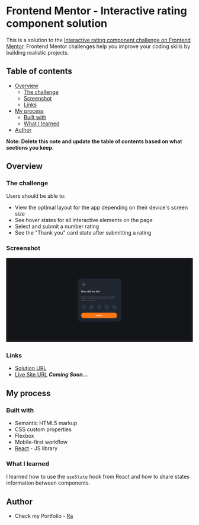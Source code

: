 # Frontend Mentor - Interactive rating component solution

This is a solution to the [Interactive rating component challenge on Frontend Mentor](https://www.frontendmentor.io/challenges/interactive-rating-component-koxpeBUmI). Frontend Mentor challenges help you improve your coding skills by building realistic projects. 

## Table of contents

- [Overview](#overview)
  - [The challenge](#the-challenge)
  - [Screenshot](#screenshot)
  - [Links](#links)
- [My process](#my-process)
  - [Built with](#built-with)
  - [What I learned](#what-i-learned)
- [Author](#author)

**Note: Delete this note and update the table of contents based on what sections you keep.**

## Overview

### The challenge

Users should be able to:

- View the optimal layout for the app depending on their device's screen size
- See hover states for all interactive elements on the page
- Select and submit a number rating
- See the "Thank you" card state after submitting a rating

### Screenshot

![Desktop Preview](./screenshot/Desktop%20Preview.png)


### Links

- [Solution URL](https://github.com/RPRd001/Interactive-Rating-Component)
- [Live Site URL]() ***Coming Soon...***

## My process

### Built with

- Semantic HTML5 markup
- CSS custom properties
- Flexbox
- Mobile-first workflow
- [React](https://react.dev/) - JS library

### What I learned

I learned how to use the `useState` hook from React and how to share states information between components.


## Author

- Check my Portfolio - [Ra](https://rprd001.github.io/front-end-portfolio/)